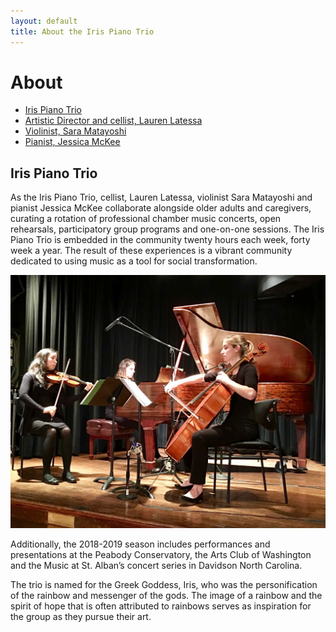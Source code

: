 ```yaml
---
layout: default
title: About the Iris Piano Trio
---
```


# About

* [Iris Piano Trio](about.html)
* [Artistic Director and cellist, Lauren Latessa](lauren.html)
* [Violinist, Sara Matayoshi](sara.html)
* [Pianist, Jessica McKee](jessica.html)

## Iris Piano Trio

As the Iris Piano Trio, cellist, Lauren Latessa, violinist Sara Matayoshi and pianist Jessica McKee collaborate alongside older adults and caregivers, curating a rotation of professional chamber music concerts, open rehearsals, participatory group programs and one-on-one sessions. The  Iris Piano Trio is embedded in the community twenty hours each week, forty week a year. The result of these experiences is a vibrant community dedicated to using music as a tool for social transformation.

![iris-in-dc](/assets/img/iris-in-dc.jpg)

Additionally, the 2018-2019 season includes performances and presentations at the Peabody Conservatory, the Arts Club of Washington and the Music at St. Alban’s concert series in Davidson North Carolina.  

The trio is named for the Greek Goddess, Iris, who was the personification of the rainbow and messenger of the gods. The image of a rainbow and the spirit of hope that is often attributed to rainbows serves as inspiration for the group as they pursue their art. 


